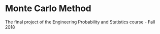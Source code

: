 # Monte Carlo Method
 The final project of the Engineering Probability and Statistics course - Fall 2018
